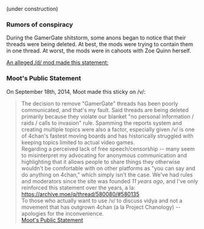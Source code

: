 (under construction)

### Rumors of conspiracy

During the GamerGate shitstorm, some anons began to notice that their threads were being deleted. At best, the mods were trying to contain them in one thread. At worst, the mods were in cahoots with Zoe Quinn herself.

[An alleged /d/ mod made this statement:](http://i.imgur.com/G0eIGQx.jpg)

### Moot's Public Statement

On September 18th, 2014, Moot made this sticky on /v/:

> The decision to remove "GamerGate" threads has been poorly communicated, and that's my fault. Said threads are being deleted primarily because they violate our blanket "no personal information / raids / calls to invasion" rule. Spamming the reports system and creating multiple topics were also a factor, especially given /v/ is one of 4chan's fastest moving boards and has historically struggled with keeping topics limited to actual video games.  
> Regarding a perceived lack of free speech/censorship -- many seem to misinterpret my advocating for anonymous communication and highlighting that it allows people to share things they otherwise wouldn't be comfortable with on other platforms as "you can say and do anything on 4chan," which simply isn't the case. We've had rules and moderators since the site was founded *11 years ago*, and I've only reinforced this statement over the years, a la: https://archive.moe/q/thread/580080/#580135  
> To those who actually want to use /v/ to discuss vidya and not a movement that has outgrown 4chan (a la Project Chanology) -- apologies for the inconvenience.  
> [Moot's Public Statement](http://boards.4chan.org/v/thread/264185884/regarding-recent-events)
